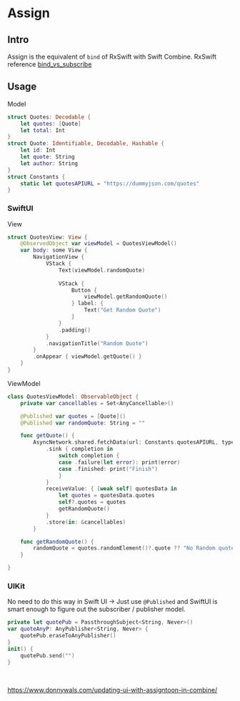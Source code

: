 # Assign

## Intro

Assign is the equivalent of `bind` of RxSwift with Swift Combine.
RxSwift reference
[bind_vs_subscribe](bind_vs_subscribe.md)


## Usage

Model
```swift
struct Quotes: Decodable {
    let quotes: [Quote]
    let total: Int
}
struct Quote: Identifiable, Decodable, Hashable {
    let id: Int
    let quote: String
    let author: String
}
struct Constants {
    static let quotesAPIURL = "https://dummyjson.com/quotes"
}
```
### SwiftUI
View
```swift
struct QuotesView: View {
    @ObservedObject var viewModel = QuotesViewModel()
    var body: some View {
        NavigationView {
            VStack {
                Text(viewModel.randomQuote)
                    
                VStack {
                    Button {
                        viewModel.getRandomQuote()
                    } label: {
                        Text("Get Random Quote")
                    }
                }
                .padding()
            }
            .navigationTitle("Random Quote")
        }
        .onAppear { viewModel.getQuote() }
    }
}
```

ViewModel
```swift
class QuotesViewModel: ObservableObject {
    private var cancellables = Set<AnyCancellable>()

    @Published var quotes = [Quote]()
    @Published var randomQuote: String = ""

    func getQuote() {
        AsyncNetwork.shared.fetchData(url: Constants.quotesAPIURL, type: Quotes.self)
            .sink { completion in
                switch completion {
                case .failure(let error): print(error)
                case .finished: print("Finish")
                }
            }
            receiveValue: { [weak self] quotesData in
                let quotes = quotesData.quotes
                self?.quotes = quotes
                getRandomQuote()
            }
            .store(in: &cancellables)
        }

    func getRandomQuote() {
        randomQuote = quotes.randomElement()?.quote ?? "No Random quote available"
    }

}
```


### UIKit

No need to do this way in Swift UI -> Just use `@Published` and SwiftUI is smart enough to figure out the subscriber / publisher model.

```swift
private let quotePub = PassthroughSubject<String, Never>()
var quoteAnyP: AnyPublisher<String, Never> {
	quotePub.eraseToAnyPublisher()
}
init() {
	quotePub.send("")
}
```
   

https://www.donnywals.com/updating-ui-with-assigntoon-in-combine/